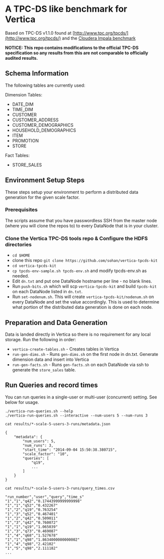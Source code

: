 # A TPC-DS like benchmark for Vertica

Based on TPC-DS v1.1.0 found at [http://www.tpc.org/tpcds/](http://www.tpc.org/tpcds/) and the [Cloudera Impala benchmark](https://github.com/cloudera/impala-tpcds-kit)

**NOTICE: This repo contains modifications to the official TPC-DS specification so any results from this are not comparable to officially audited results.**

## Schema Information

The following tables are currently used:

Dimension Tables:

* DATE_DIM
* TIME_DIM
* CUSTOMER
* CUSTOMER_ADDRESS
* CUSTOMER_DEMOGRAPHICS
* HOUSEHOLD_DEMOGRAPHICS
* ITEM
* PROMOTION
* STORE

Fact Tables:

* STORE_SALES

## Environment Setup Steps

These steps setup your environment to perform a distributed data generation for the given
scale factor.

### Prerequisites

The scripts assume that you have passwordless SSH from the master node (where you will clone the repos to) to every DataNode that is in your cluster.

### Clone the Vertica TPC-DS tools repo & Configure the HDFS directories

* `cd $HOME`
* clone this repo `git clone https://github.com/sohan/vertica-tpcds-kit`
* `cd vertica-tpcds-kit`
* `cp tpcds-env-sample.sh tpcds-env.sh` and modify tpcds-env.sh as needed.
* Edit `dn.txt` and put one DataNode hostname per line - no blank lines.
* Run `push-bits.sh` which will scp `vertica-tpcds-kit` and build `tpcds-kit` on each DataNode listed in `dn.txt`.
* Run `set-nodenum.sh`.  This will create `vertica-tpcds-kit/nodenum.sh` on every DataNode and set the value accordingly. This is used to determine what portion of the distributed data generation is done on each node.

## Preparation and Data Generation

Data is landed directly in Vertica so there is no requirement for any local storage. Run the following in order:

* `vertica-create-tables.sh` - Creates tables in Vertica
* `run-gen-dims.sh` - Runs `gen-dims.sh` on the first node in dn.txt. Generate dimension data and insert into Vertica
* `run-gen-facts.sh` - Runs `gen-facts.sh` on each DataNode via ssh to generate the `store_sales` table.

## Run Queries and record times

You can run queries in a single-user or multi-user (concurrent) setting. See below for usage.

```
./vertica-run-queries.sh --help
./vertica-run-queries.sh --interactive --num-users 5 --num-runs 3
```

```
cat results/*-scale-5-users-3-runs/metadata.json

{
    "metadata": {
        "num_users": 5, 
        "num_runs": 3, 
        "start_time": "2014-09-04 15:50:38.380715", 
        "scale_factor": "10", 
        "queries": [
            "q19", 
            ...
        ]
    }
}
```

```
cat results/*-scale-5-users-3-runs/query_times.csv

"run_number","user","query","time_s"
"1","1","q42","0.17443999999999998"
"1","1","q52","0.432267"
"1","2","q19","0.763254"
"1","3","q52","0.467401"
"1","2","q42","0.509011"
"1","3","q42","0.760072"
"1","1","q19","1.065039"
"1","3","q73","0.469087"
"1","4","q68","1.527678"
"1","1","q98","1.8634000000000002"
"1","4","q98","2.42102"
"1","5","q98","2.111182"
...

```

